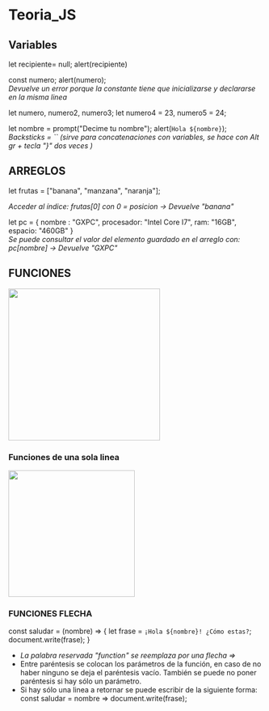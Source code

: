# Teoria_JS
## Variables
let recipiente= null;
alert(recipiente) <br>

const numero;
alert(numero); <br> 
<i>Devuelve un error porque la constante tiene que inicializarse y declararse en la misma linea </i>

let numero, numero2, numero3;
let numero4 = 23, numero5 = 24;

let nombre = prompt("Decime tu nombre");
alert(`Hola ${nombre}`); <br>
<i>Backsticks = `` (sirve para concatenaciones con variables, se hace con Alt gr + tecla "}" dos veces )</i>


## ARREGLOS

let frutas = ["banana", "manzana", "naranja"]; <br>

<i>Acceder al índice: frutas[0] con 0 = posicion -> Devuelve "banana"</i>

let pc = {
    nombre : "GXPC",
    procesador: "Intel Core I7",
    ram: "16GB",
    espacio: "460GB"
}
<br>
<i>Se puede consultar el valor del elemento guardado en el arreglo con: pc[nombre] -> Devuelve "GXPC" </i>

## FUNCIONES
<img src="https://github.com/Valentina1012/Teoria_JS/assets/84479987/92704561-f237-4739-a8de-c89f5bd772d9" width="300"><br>
### Funciones de una sola linea
<img src="https://github.com/Valentina1012/Teoria_JS/assets/84479987/bdbce261-063e-4575-9d10-9c5d43c89e29" width="250"><br>

### FUNCIONES FLECHA
const saludar = (nombre) => {
    let frase = `¡Hola ${nombre}! ¿Cómo estas?`;
    document.write(frase);
} <br>
* <i>La palabra reservada "function" se reemplaza por una flecha =></i>
* Entre paréntesis se colocan los parámetros de la función, en caso de no haber ninguno se deja el paréntesis vacío. También se puede no poner paréntesis si hay sólo un parámetro.
* Si hay sólo una linea a retornar se puede escribir de la siguiente forma: const saludar = nombre => document.write(frase);

